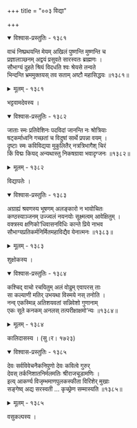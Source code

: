 +++
title = "००३ विद्या"

+++



<details open><summary>विश्वास-प्रस्तुतिः - १३८१</summary>

वाचं निष्प्रथयन्ति मेयम् अखिलं पुष्णन्ति मुष्णन्ति च  
प्रज्ञालाञ्छनम् अद्वयं प्रसुवते सारस्वतः ब्राह्मणः ।  
सौभाग्यं दुहते श्रियं विदधति श्वः श्रेयसे तन्वते  
भिन्दन्ति भ्रममुक्तयस् तव सताम् अष्टौ महासिद्धयः ॥१३८१॥
</details>

<details><summary>मूलम् - १३८१</summary>

वाचं निष्प्रथयन्ति मेयम् अखिलं पुष्णन्ति मुष्णन्ति च  
प्रज्ञालाञ्छनम् अद्वयं प्रसुवते सारस्वतः ब्राह्मणः ।  
सौभाग्यं दुहते श्रियं विदधति श्वः श्रेयसे तन्वते  
भिन्दन्ति भ्रममुक्तयस् तव सताम् अष्टौ महासिद्धयः ॥१३८१॥
</details>


भट्टवामदेवस्य ।  



<details open><summary>विश्वास-प्रस्तुतिः - १३८२</summary>

जाताः स्मः प्रतिवेशिनः पदविदां जानन्ति नः श्रोत्रियाः  
षट्कर्माध्वनि गच्छतां च विदुषां सार्थे प्रपन्ना वयम् ।  
दृष्टाः स्मः कविविद्यया मुकुलितैर् नत्रत्रिभागैश् चिरं  
किं विद्मः कियद् अन्यथास्तु निकषग्रावा भवादृग्जनः ॥१३८२॥
</details>

<details><summary>मूलम् - १३८२</summary>

जाताः स्मः प्रतिवेशिनः पदविदां जानन्ति नः श्रोत्रियाः  
षट्कर्माध्वनि गच्छतां च विदुषां सार्थे प्रपन्ना वयम् ।  
दृष्टाः स्मः कविविद्यया मुकुलितैर् नत्रत्रिभागैश् चिरं  
किं विद्मः कियद् अन्यथास्तु निकषग्रावा भवादृग्जनः ॥१३८२॥
</details>


विद्यापतेः ।  



<details open><summary>विश्वास-प्रस्तुतिः - १३८३</summary>

अग्राह्यं श्रवणस्य भूषणम् अलङ्कारो न भावोचितः  
कण्ठस्याञ्जनम् उज्ज्वलं नयनयोः सूक्ष्मत्वम् आवेक्षितुम् ।  
वक्त्रस्य क्षणिको’धिवासनविधिः कान्ते प्रिये नाभव  
सौभाग्यप्रतिकर्मनिर्मितमहाविद्यैव येनात्मनः ॥१३८३॥
</details>

<details><summary>मूलम् - १३८३</summary>

अग्राह्यं श्रवणस्य भूषणम् अलङ्कारो न भावोचितः  
कण्ठस्याञ्जनम् उज्ज्वलं नयनयोः सूक्ष्मत्वम् आवेक्षितुम् ।  
वक्त्रस्य क्षणिको’धिवासनविधिः कान्ते प्रिये नाभव  
सौभाग्यप्रतिकर्मनिर्मितमहाविद्यैव येनात्मनः ॥१३८३॥
</details>


शुक्षोकस्य ।  



<details open><summary>विश्वास-प्रस्तुतिः - १३८४</summary>

कश्चिद् वाचो रचयितुम् अलं वोढुम् एवापरस् ताः  
सा कल्याणी मतिर् उभयथा विस्मये नस् तनोति ।  
नन्व् एकस्मिन्न् अतिशयवतां सन्निवेशो गुणानाम्  
एकः सूते कनकम् अनलस् तत्परीक्षाक्षमो’न्यः ॥१३८४॥
</details>

<details><summary>मूलम् - १३८४</summary>

कश्चिद् वाचो रचयितुम् अलं वोढुम् एवापरस् ताः  
सा कल्याणी मतिर् उभयथा विस्मये नस् तनोति ।  
नन्व् एकस्मिन्न् अतिशयवतां सन्निवेशो गुणानाम्  
एकः सूते कनकम् अनलस् तत्परीक्षाक्षमो’न्यः ॥१३८४॥
</details>


कालिदासस्य । (सु।र। १७२३)  



<details open><summary>विश्वास-प्रस्तुतिः - १३८५</summary>

देवः सर्वविवेचनैकनिपुणो देवः कवित्वे गुरुर्  
देवस् तर्कनिशातनिर्मलमतिः श्रीराजचूडामणिः ।  
इत्य् आकर्ण्य विजृम्भमाणपुलकस्फीता विरिशेर् मुखाः  
सङ्गेष्व् अद्य सरस्वती … कृच्छ्रेण सम्मास्यति ॥१३८५॥
</details>

<details><summary>मूलम् - १३८५</summary>

देवः सर्वविवेचनैकनिपुणो देवः कवित्वे गुरुर्  
देवस् तर्कनिशातनिर्मलमतिः श्रीराजचूडामणिः ।  
इत्य् आकर्ण्य विजृम्भमाणपुलकस्फीता विरिशेर् मुखाः  
सङ्गेष्व् अद्य सरस्वती … कृच्छ्रेण सम्मास्यति ॥१३८५॥
</details>


वसुकल्पस्य ।  